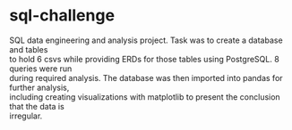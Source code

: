 # sql-challenge
 SQL data engineering and analysis project. Task was to create a database and tables  
 to hold 6 csvs while providing ERDs for those tables using PostgreSQL. 8 queries were run   
 during required analysis.  The database was then imported into pandas for further analysis,  
 including creating visualizations with matplotlib to present the conclusion that the data is  
 irregular.
